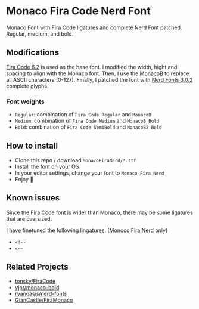 # Monaco Fira Code Nerd Font

Monaco Font with Fira Code ligatures and complete Nerd Font patched. Regular, medium, and bold.

## Modifications

[Fira Code 6.2](https://github.com/tonsky/FiraCode/releases/tag/6.2) is used as the base font. I modified the width, hight and spacing to align with the Monaco font. Then, I use the [MonacoB](https://github.com/vjpr/monaco-bold/tree/b77db4b6fc2e9df074f8db59cead862d7068e3d7) to replace all ASCII characters (0-127). Finally, I patched the font with [Nerd Fonts 3.0.2](https://github.com/ryanoasis/nerd-fonts/releases/tag/v3.0.2) complete glyphs.

### Font weights

- `Regular`: combination of `Fira Code Regular` and `MonacoB`
- `Medium`: combination of `Fira Code Medium` and `MonacoB Bold`
- `Bold`: combination of `Fira Code SemiBold` and `MonacoB2 Bold`

## How to install

- Clone this repo / download `MonacoFiraNerd/*.ttf`
- Install the font on your OS
- In your editor settings, change your font to `Monaco Fira Nerd`
- Enjoy 👀

## Known issues

Since the Fira Code font is wider than Monaco, there may be some ligatures that are oversized.

I have finetuned the following lingatures: ([Monoco Fira Nerd](https://github.com/muhac/monaco-fira-code-ligatures/tree/main/MonacoFiraNerd) only)

- `<!--`
- `<~~`

## Related Projects

- [tonsky/FiraCode](https://github.com/tonsky/FiraCode)
- [vjpr/monaco-bold](https://github.com/vjpr/monaco-bold)
- [ryanoasis/nerd-fonts](https://github.com/ryanoasis/nerd-fonts)
- [GianCastle/FiraMonaco](https://github.com/GianCastle/FiraMonaco)
